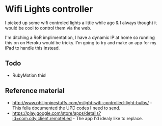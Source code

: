 # Wifi Lights controller

I picked up some wifi controled lights a little while ago & I always thought it would be cool to control them via the web.

I'm ditching a RoR implimentation, I have a dynamic IP at home so running this on on Heroku would be tricky. I'm going to try and make an app for my iPad to handle this instead.

## Todo
* RubyMotion this!

## Reference material
* http://www.philippinestuffs.com/milight-wifi-controlled-light-bulbs/ - This fella documented the UPD codes I need to send.
* https://play.google.com/store/apps/details?id=com.cdy.client.remoteLed - The app I'd idealy like to replace.
